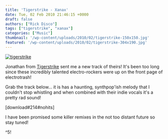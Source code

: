```yaml
---
title: 'Tigerstrike - Xanax'
date: Tue, 02 Feb 2010 21:46:15 +0000
draft: false
authors: ["Rick Disco"]
tags: ["tigerstrike", "xanax"]
categories: ["Music"]
thumbnail: '/wp-content/uploads/2010/02/tigerstrike-150x150.jpg'
featured: '/wp-content/uploads/2010/02/tigerstrike-304x190.jpg'
---
```


[![](/wp-content/uploads/2010/02/tigerstrike.jpg "tigerstrike")](/wp-content/uploads/2010/02/tigerstrike.jpg)

Jonathan from [Tigerstrike](/artists/tigerstrike/ "Tigerstrike on electrotrash") sent me a new track of theirs! It's been too long since these incredibly talented electro-rockers were up on the front page of electrotrash!

Grab the track below... it is has a haunting, synthpop'ish melody that I couldn't stop whistling and when combined with their indie vocals it's a pretty rad sound!

\[download#214#nohits\]

I have been promised some killer remixes in the not too distant future so stay tuned!

^5!

